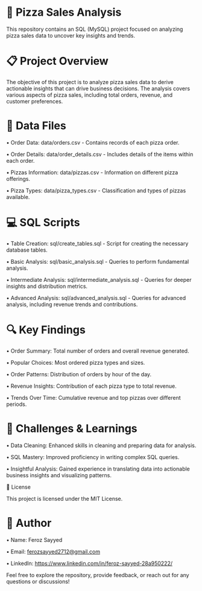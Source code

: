 # 🍕 Pizza Sales Analysis

This repository contains an SQL (MySQL) project focused on analyzing pizza sales data to uncover key insights and trends.


# 📋 Project Overview

The objective of this project is to analyze pizza sales data to derive actionable insights that can drive business decisions. The analysis covers various aspects of pizza sales, including total orders, revenue, and customer preferences.

# 📂 Data Files

• Order Data: data/orders.csv - Contains records of each pizza order.

• Order Details: data/order_details.csv - Includes details of the items within each order.

• Pizzas Information: data/pizzas.csv - Information on different pizza offerings.

• Pizza Types: data/pizza_types.csv - Classification and types of pizzas available.

# 💻 SQL Scripts

• Table Creation: sql/create_tables.sql - Script for creating the necessary database tables.

• Basic Analysis: sql/basic_analysis.sql - Queries to perform fundamental analysis.

• Intermediate Analysis: sql/intermediate_analysis.sql - Queries for deeper insights and distribution metrics.

• Advanced Analysis: sql/advanced_analysis.sql - Queries for advanced analysis, including revenue trends and contributions.

# 🔍 Key Findings

• Order Summary: Total number of orders and overall revenue generated.

• Popular Choices: Most ordered pizza types and sizes.

• Order Patterns: Distribution of orders by hour of the day.

• Revenue Insights: Contribution of each pizza type to total revenue.

• Trends Over Time: Cumulative revenue and top pizzas over different periods.

# 🚧 Challenges & Learnings

• Data Cleaning: Enhanced skills in cleaning and preparing data for analysis.

• SQL Mastery: Improved proficiency in writing complex SQL queries.

• Insightful Analysis: Gained experience in translating data into actionable business insights and visualizing patterns.

📜 License

This project is licensed under the MIT License.

# 👤 Author

• Name: Feroz Sayyed

• Email: ferozsayyed2712@gmail.com

• LinkedIn:  https://www.linkedin.com/in/feroz-sayyed-28a950222/

Feel free to explore the repository, provide feedback, or reach out for any questions or discussions!


